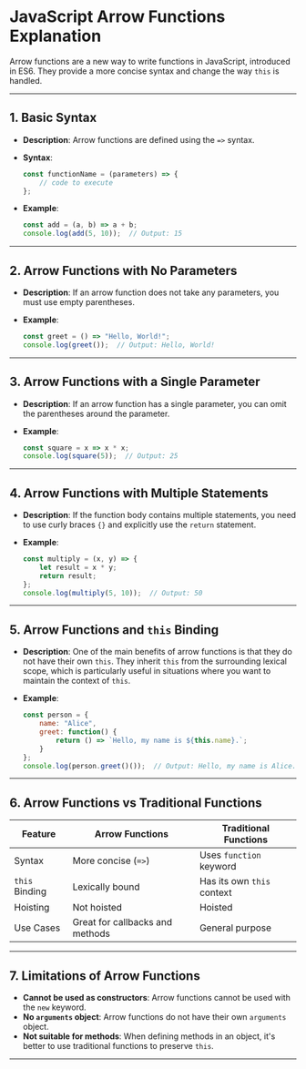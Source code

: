 # JavaScript Arrow Functions Explanation

Arrow functions are a new way to write functions in JavaScript, introduced in ES6. They provide a more concise syntax and change the way `this` is handled.

---

## 1. Basic Syntax

- **Description**: Arrow functions are defined using the `=>` syntax.
- **Syntax**:

    ```js
    const functionName = (parameters) => {
        // code to execute
    };
    ```

- **Example**:

    ```js
    const add = (a, b) => a + b;
    console.log(add(5, 10));  // Output: 15
    ```

---

## 2. Arrow Functions with No Parameters

- **Description**: If an arrow function does not take any parameters, you must use empty parentheses.
- **Example**:

    ```js
    const greet = () => "Hello, World!";
    console.log(greet());  // Output: Hello, World!
    ```

---

## 3. Arrow Functions with a Single Parameter

- **Description**: If an arrow function has a single parameter, you can omit the parentheses around the parameter.
- **Example**:

    ```js
    const square = x => x * x;
    console.log(square(5));  // Output: 25
    ```

---

## 4. Arrow Functions with Multiple Statements

- **Description**: If the function body contains multiple statements, you need to use curly braces `{}` and explicitly use the `return` statement.
- **Example**:

    ```js
    const multiply = (x, y) => {
        let result = x * y;
        return result;
    };
    console.log(multiply(5, 10));  // Output: 50
    ```

---

## 5. Arrow Functions and `this` Binding

- **Description**: One of the main benefits of arrow functions is that they do not have their own `this`. They inherit `this` from the surrounding lexical scope, which is particularly useful in situations where you want to maintain the context of `this`.
- **Example**:

    ```js
    const person = {
        name: "Alice",
        greet: function() {
            return () => `Hello, my name is ${this.name}.`;
        }
    };
    console.log(person.greet()());  // Output: Hello, my name is Alice.
    ```

---

## 6. Arrow Functions vs Traditional Functions

| Feature                     | Arrow Functions                      | Traditional Functions          |
|-----------------------------|--------------------------------------|--------------------------------|
| Syntax                      | More concise (`=>`)                 | Uses `function` keyword        |
| `this` Binding              | Lexically bound                      | Has its own `this` context     |
| Hoisting                    | Not hoisted                          | Hoisted                        |
| Use Cases                   | Great for callbacks and methods      | General purpose                |

---

## 7. Limitations of Arrow Functions

- **Cannot be used as constructors**: Arrow functions cannot be used with the `new` keyword.
- **No `arguments` object**: Arrow functions do not have their own `arguments` object.
- **Not suitable for methods**: When defining methods in an object, it's better to use traditional functions to preserve `this`.

---
